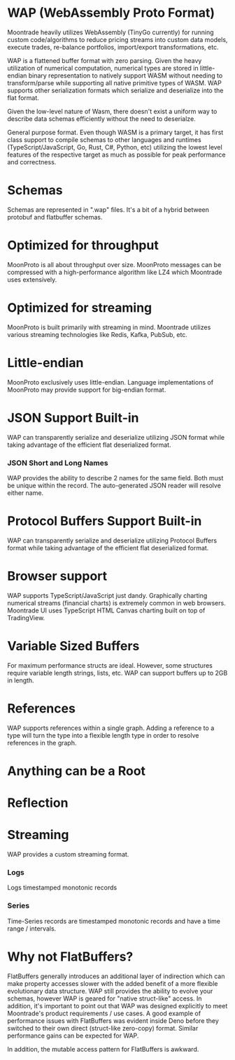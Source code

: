 # WAP (WebAssembly Proto Format)

Moontrade heavily utilizes WebAssembly (TinyGo currently) for running custom code/algorithms to reduce pricing streams
into custom data models, execute trades, re-balance portfolios, import/export transformations, etc.

WAP is a flattened buffer format with zero parsing. Given the heavy utilization of numerical computation, numerical
types are stored in little-endian binary representation to natively support WASM without needing to transform/parse
while supporting all native primitive types of WASM. WAP supports other serialization formats which serialize and
deserialize into the flat format.

Given the low-level nature of Wasm, there doesn't exist a uniform way to describe data schemas efficiently without the
need to deserialze.

General purpose format. Even though WASM is a primary target, it has first class support to compile schemas to other
languages and runtimes (TypeScript/JavaScript, Go, Rust, C#, Python, etc) utilizing the lowest level features of the
respective target as much as possible for peak performance and correctness.

# Schemas

Schemas are represented in ".wap" files. It's a bit of a hybrid between protobuf and flatbuffer schemas.

# Optimized for throughput

MoonProto is all about throughput over size. MoonProto messages can be compressed with a high-performance algorithm like
LZ4 which Moontrade uses extensively.

# Optimized for streaming

MoonProto is built primarily with streaming in mind. Moontrade utilizes various streaming technologies like Redis,
Kafka, PubSub, etc.

# Little-endian

MoonProto exclusively uses little-endian. Language implementations of MoonProto may provide support for big-endian
format.

# JSON Support Built-in

WAP can transparently serialize and deserialize utilizing JSON format while taking advantage of the efficient flat
deserialized format.

### JSON Short and Long Names

WAP provides the ability to describe 2 names for the same field. Both must be unique within the record. The
auto-generated JSON reader will resolve either name.

# Protocol Buffers Support Built-in

WAP can transparently serialize and deserialize utilizing Protocol Buffers format while taking advantage of the
efficient flat deserialized format.

# Browser support

WAP supports TypeScript/JavaScript just dandy. Graphically charting numerical streams (financial charts) is extremely
common in web browsers. Moontrade UI uses TypeScript HTML Canvas charting built on top of TradingView.

# Variable Sized Buffers

For maximum performance structs are ideal. However, some structures require variable length strings, lists, etc. WAP can
support buffers up to 2GB in length.

# References

WAP supports references within a single graph. Adding a reference to a type will turn the type into a flexible length
type in order to resolve references in the graph.

# Anything can be a Root

# Reflection

# Streaming

WAP provides a custom streaming format.

### Logs

Logs timestamped monotonic records

### Series

Time-Series records are timestamped monotonic records and have a time range / intervals.

# Why not FlatBuffers?

FlatBuffers generally introduces an additional layer of indirection which can make property accesses slower with the
added benefit of a more flexible evolutionary data structure. WAP still provides the ability to evolve your schemas,
however WAP is geared for "native struct-like" access. In addition, it's important to point out that WAP was designed
explicitly to meet Moontrade's product requirements / use cases. A good example of performance issues with FlatBuffers
was evident inside Deno before they switched to their own direct (struct-like zero-copy) format. Similar performance
gains can be expected for WAP.

In addition, the mutable access pattern for FlatBuffers is awkward.
